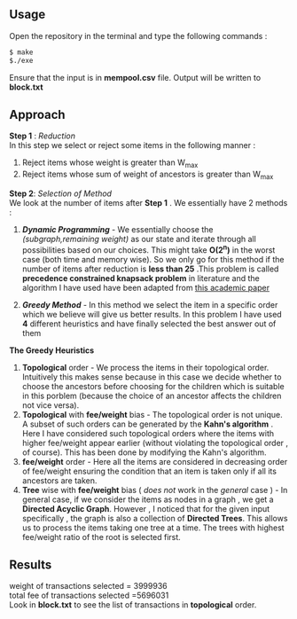 
## Usage
Open the repository in the terminal and type the following commands :
```bash
$ make
$./exe
```
Ensure that the input is in **mempool.csv** file. Output will be written to **block.txt**
## Approach
__Step 1__ : *Reduction*  
In this step we select or reject some items in the following manner :  
1. Reject items whose weight is greater than W<sub>max</sub>
2. Reject items whose sum of weight of ancestors is greater than W<sub>max</sub>  

__Step 2__: *Selection of Method*  
We look at the number of items after **Step 1** . We essentially have 2 methods :  

1.  ***Dynamic Programming*** - We essentially choose the *(subgraph,remaining weight)* as our state and iterate through all possibilities based on our choices. This might take **O(2<sup>n</sup>)** in the worst case (both time and memory wise). So we only go for this method if the number of items after reduction is **less than 25**  .This problem is called **precedence constrained knapsack problem** in literature and the algorithm I have used have been adapted from  [this academic paper](https://link.springer.com/article/10.1023/A:1004649425222)  
 
2. ***Greedy Method*** - In this method we select the item in a specific order which we believe will give us better results. In this problem I have used **4** different heuristics and have finally selected the best answer out of them  


__The Greedy Heuristics__  

1. **Topological** order - We process the items in their topological order. Intuitively this makes sense because in this case we decide whether to choose the ancestors before choosing for the children which is suitable in this porblem (because the choice of an ancestor affects the children not vice versa).  
2. **Topological** with **fee/weight** bias - The topological order is not unique. A subset of such orders can be generated by the **Kahn's algorithm** . Here I have considered such topological orders where the items with higher fee/weight appear earlier (without violating the topological order , of course). This has been done by modifying the Kahn's algorithm.  
3. **fee/weight** order - Here all the items are considered in decreasing order of fee/weight ensuring the condition that an item is taken only if all its ancestors are taken.
4. **Tree** wise with **fee/weight** bias ( *does not* work in the *general* case )  - In general case, if we consider the items as nodes in a graph , we get a  **Directed Acyclic Graph**. However , I noticed that for the given input specifically , the graph is also a collection of **Directed Trees**. This allows us to process the items taking one tree at a time. The trees with highest fee/weight ratio of the root is selected first.  

## Results  
weight of transactions selected = 3999936  
total fee of transactions selected =5696031  
Look in **block.txt** to see the list of transactions in **topological** order.  

